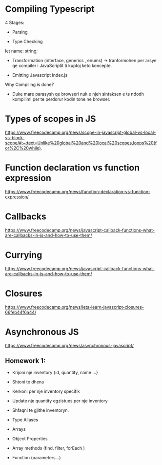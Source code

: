 # Compiling Typescript

4 Stages:

- Parsing

- Type Checking

let name: string;

- Transformation
(interface, generics , enums) -> tranformohen per arsye qe compiler i JavaScriptit ti kuptoj keto koncepte.

- Emitting Javascript
index.js 

Why Compiling is done?

- Duke mare parasysh qe browseri nuk e njeh sintaksen e ts ndodh kompilimi per te perdorur kodin tone ne browser.


# Types of scopes in JS
https://www.freecodecamp.org/news/scope-in-javascript-global-vs-local-vs-block-scope/#:~:text=Unlike%20global%20and%20local%20scopes,loops%20(for%2C%20while).

# Function declaration vs function expression 
https://www.freecodecamp.org/news/function-declaration-vs-function-expression/

# Callbacks
https://www.freecodecamp.org/news/javascript-callback-functions-what-are-callbacks-in-js-and-how-to-use-them/

# Currying
https://www.freecodecamp.org/news/javascript-callback-functions-what-are-callbacks-in-js-and-how-to-use-them/

# Closures
https://www.freecodecamp.org/news/lets-learn-javascript-closures-66feb44f6a44/

# Asynchronous JS
https://www.freecodecamp.org/news/asynchronous-javascript/


## Homework 1:

- Krijoni nje inventory {id, quantity, name ...}
- Shtoni te dhena
- Kerkoni per nje inventory specifik
- Update nje quantity egzistues per nje inventory
- Shfaqni te gjithe inventoryn.

- Type Aliases
- Arrays
- Object Properties
- Array methods (find, filter, forEach ) 
- Function (parameters...)
